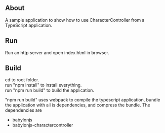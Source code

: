 ## About
A sample application to show how to use CharacterController from a TypeScript application.

## Run
Run an http server and open index.html in browser.

## Build
cd to root folder.  
run "npm install" to install everything.  
run "npm run build" to build the application.    
  
"npm run build" uses webpack to compile the typescript application, bundle the application with all is dependencies, and compress the bundle.
The dependencies are
* babylonjs
* babylonjs-charactercontroller

